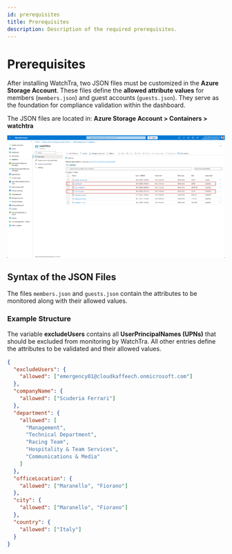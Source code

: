 ```yaml
---
id: prerequisites
title: Prerequisites
description: Description of the required prerequisites.
---
```


# Prerequisites

After installing WatchTra, two JSON files must be customized in the **Azure Storage Account**. These files define the **allowed attribute values** for members (`members.json`) and guest accounts (`guests.json`). They serve as the foundation for compliance validation within the dashboard.

The JSON files are located in: **Azure Storage Account > Containers > watchtra**

![Storage Account](./images/StorageAccount.png)

## Syntax of the JSON Files

The files `members.json` and `guests.json` contain the attributes to be monitored along with their allowed values.  

### Example Structure

The variable **excludeUsers** contains all **UserPrincipalNames (UPNs)** that should be excluded from monitoring by WatchTra. All other entries define the attributes to be validated and their allowed values.

```json
{
  "excludeUsers": {
    "allowed": ["emergency01@cloudkaffeech.onmicrosoft.com"]
  },
  "companyName": {
    "allowed": ["Scuderia Ferrari"]
  },
  "department": {
    "allowed": [
      "Management",
      "Technical Department",
      "Racing Team",
      "Hospitality & Team Services",
      "Communications & Media"
    ]
  },
  "officeLocation": {
    "allowed": ["Maranello", "Fiorano"]
  },
  "city": {
    "allowed": ["Maranello", "Fiorano"]
  },
  "country": {
    "allowed": ["Italy"]
  }
}
```